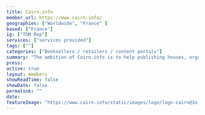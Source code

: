 ```yaml
---
title: Cairn.info 
member_url: https://www.cairn.info/
geographies: ["Worldwide", "France" ]
based: ["France"]
ig: ["TDM Rep"] 
services: ["services provided"] 
tags: [""]
categories: ["Booksellers / retailers / content portals"]
summary: "The ambition of Cairn.info is to help publishing houses, organizations or associations in charge of French-speaking humanities publications to manage the coexistence of paper and digital formats."
press:
active: true
layout: members
showReadTime: false
showDate: false
permalink: ""
date: 
featureImage: "https://www.cairn.info/static/images/logo/logo-cairn@3x.png"
---
```

